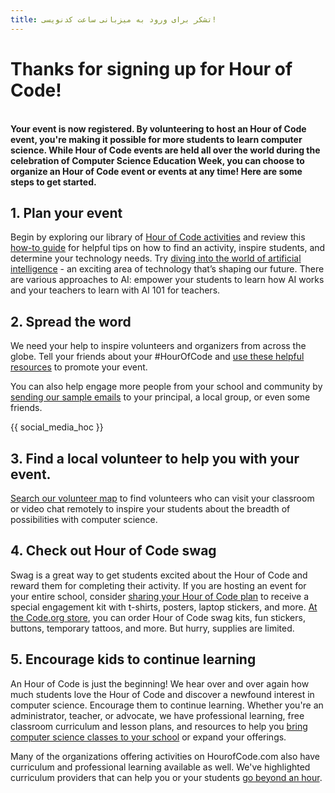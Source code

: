 ```yaml
---
title: تشکر برای ورود به میزبانی ساعت کدنويسی!
---
```


# Thanks for signing up for Hour of Code!

<br /> **Your event is now registered. By volunteering to host an Hour of Code event, you're making it possible for more students to learn computer science. While Hour of Code events are held all over the world during the celebration of Computer Science Education Week, you can choose to organize an Hour of Code event or events at any time! Here are some steps to get started.**

## 1. Plan your event

Begin by exploring our library of [Hour of Code activities](/learn) and review this [how-to guide](/how-to) for helpful tips on how to find an activity, inspire students, and determine your technology needs. Try [diving into the world of artificial intelligence](/ai) - an exciting area of technology that’s shaping our future. There are various approaches to AI: empower your students to learn how AI works and your teachers to learn with AI 101 for teachers.

## 2. Spread the word

We need your help to inspire volunteers and organizers from across the globe. Tell your friends about your #HourOfCode and [use these helpful resources](/resources) to promote your event. <br />

You can also help engage more people from your school and community by [sending our sample emails](/promote/resources#sample-emails) to your principal, a local group, or even some friends.

{{ social_media_hoc }}

## 3. Find a local volunteer to help you with your event.

[Search our volunteer map](https://code.org/volunteer/local) to find volunteers who can visit your classroom or video chat remotely to inspire your students about the breadth of possibilities with computer science.

## 4. Check out Hour of Code swag

Swag is a great way to get students excited about the Hour of Code and reward them for completing their activity. If you are hosting an event for your entire school, consider [sharing your Hour of Code plan](https://docs.google.com/forms/d/e/1FAIpQLSdD90kD2nkNZqTUMcAb2cQdOhUv99Q5XDQmkLDec25yZJHYhw/viewform) to receive a special engagement kit with t-shirts, posters, laptop stickers, and more. [At the Code.org store](https://store.code.org/), you can order Hour of Code swag kits, fun stickers, buttons, temporary tattoos, and more. But hurry, supplies are limited.

## 5. Encourage kids to continue learning

An Hour of Code is just the beginning! We hear over and over again how much students love the Hour of Code and discover a newfound interest in computer science. Encourage them to continue learning. Whether you're an administrator, teacher, or advocate, we have professional learning, free classroom curriculum and lesson plans, and resources to help you [bring computer science classes to your school](https://code.org/teach) or expand your offerings.

Many of the organizations offering activities on HourofCode.com also have curriculum and professional learning available as well. We've highlighted curriculum providers that can help you or your students [go beyond an hour](/beyond).